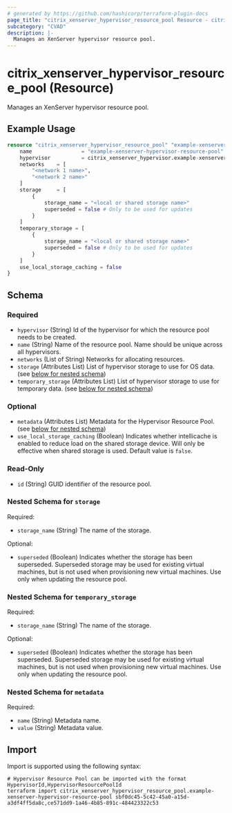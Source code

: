 ```yaml
---
# generated by https://github.com/hashicorp/terraform-plugin-docs
page_title: "citrix_xenserver_hypervisor_resource_pool Resource - citrix"
subcategory: "CVAD"
description: |-
  Manages an XenServer hypervisor resource pool.
---
```


# citrix_xenserver_hypervisor_resource_pool (Resource)

Manages an XenServer hypervisor resource pool.

## Example Usage

```terraform
resource "citrix_xenserver_hypervisor_resource_pool" "example-xenserver-hypervisor-resource-pool" {
    name                = "example-xenserver-hypervisor-resource-pool"
    hypervisor          = citrix_xenserver_hypervisor.example-xenserver-hypervisor.id
    networks    = [
        "<network 1 name>",
        "<network 2 name>"
    ]
    storage     = [
        {
            storage_name = "<local or shared storage name>"
            superseded = false # Only to be used for updates
        }
    ]
    temporary_storage = [
        {
            storage_name = "<local or shared storage name>"
            superseded = false # Only to be used for updates
        }
    ]
    use_local_storage_caching = false
}
```

<!-- schema generated by tfplugindocs -->
## Schema

### Required

- `hypervisor` (String) Id of the hypervisor for which the resource pool needs to be created.
- `name` (String) Name of the resource pool. Name should be unique across all hypervisors.
- `networks` (List of String) Networks for allocating resources.
- `storage` (Attributes List) List of hypervisor storage to use for OS data. (see [below for nested schema](#nestedatt--storage))
- `temporary_storage` (Attributes List) List of hypervisor storage to use for temporary data. (see [below for nested schema](#nestedatt--temporary_storage))

### Optional

- `metadata` (Attributes List) Metadata for the Hypervisor Resource Pool. (see [below for nested schema](#nestedatt--metadata))
- `use_local_storage_caching` (Boolean) Indicates whether intellicache is enabled to reduce load on the shared storage device. Will only be effective when shared storage is used. Default value is `false`.

### Read-Only

- `id` (String) GUID identifier of the resource pool.

<a id="nestedatt--storage"></a>
### Nested Schema for `storage`

Required:

- `storage_name` (String) The name of the storage.

Optional:

- `superseded` (Boolean) Indicates whether the storage has been superseded. Superseded storage may be used for existing virtual machines, but is not used when provisioning new virtual machines. Use only when updating the resource pool.


<a id="nestedatt--temporary_storage"></a>
### Nested Schema for `temporary_storage`

Required:

- `storage_name` (String) The name of the storage.

Optional:

- `superseded` (Boolean) Indicates whether the storage has been superseded. Superseded storage may be used for existing virtual machines, but is not used when provisioning new virtual machines. Use only when updating the resource pool.


<a id="nestedatt--metadata"></a>
### Nested Schema for `metadata`

Required:

- `name` (String) Metadata name.
- `value` (String) Metadata value.

## Import

Import is supported using the following syntax:

```shell
# Hypervisor Resource Pool can be imported with the format HypervisorId,HypervisorResourcePoolId
terraform import citrix_xenserver_hypervisor_resource_pool.example-xenserver-hypervisor-resource-pool sbf0dc45-5c42-45a0-a15d-a3df4ff5da8c,ce571dd9-1a46-4b85-891c-484423322c53
```